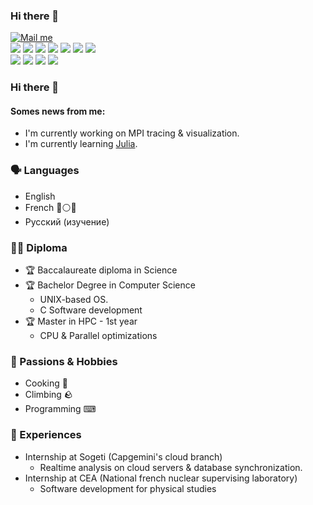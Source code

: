 ### Hi there 👋

[![Mail me](https://img.shields.io/badge/Contact-@-1c223d?logo=protonmail&style=flat)
](https://mailhide.io/e/qHWIIidI)<br /> 
<img src="https://img.shields.io/badge/C-%23A0B1B6.svg?&logo=cplusplus&logoColor=white"/>
<img src="https://img.shields.io/badge/C++%20-%2300599C.svg?&logo=cplusplus&logoColor=white"/>
<img src="https://img.shields.io/badge/Python-%233776AB.svg?&logo=python&logoColor=white"/>
<img src="https://img.shields.io/badge/ASMx86-%230071C5.svg?&logo=intel&logoColor=white"/>
<img src="https://img.shields.io/badge/Bash%20-%23202011.svg?&logo=gnu-bash&logoColor=white"/>
<img src="https://img.shields.io/badge/C_Sharp-%23239120.svg?&logo=csharp&logoColor=white"/>
<img src="https://img.shields.io/badge/Dart-%230175C2.svg?&logo=dart&logoColor=white"/>
 <br /> 
<img src="https://img.shields.io/badge/Linux-%23FCC624?&logo=linux&logoColor=white"/>
<img src="https://img.shields.io/badge/git%20-red.svg?&logo=git&logoColor=white"/>
<img src="https://img.shields.io/badge/NoSQL-blue?&logo=Firebase&logoColor=white"/>
<img src="https://img.shields.io/badge/Actions-%232088FF?&logo=github-actions&logoColor=white"/>


### Hi there 👋

#### Somes news from me:
- I'm currently working on MPI tracing & visualization. 
- I'm currently learning [Julia](https://julialang.org/).

### 🗣 Languages
* English
* French 🔵⚪🔴
* Русский (изучение)

### 👨‍🎓 Diploma
* 🏆 Baccalaureate diploma in Science<br />
* 🏆 Bachelor Degree in Computer Science
  * UNIX-based OS.
  * C Software development
* 🏆 Master in HPC - 1st year
  * CPU & Parallel optimizations

### 🧡 Passions & Hobbies

* Cooking 🍳
* Climbing 🪨
* Programming ⌨

### 👷 Experiences

* Internship at Sogeti (Capgemini's cloud branch)
  * Realtime analysis on cloud servers & database synchronization.
* Internship at CEA (National french nuclear supervising laboratory)
  * Software development for physical studies
